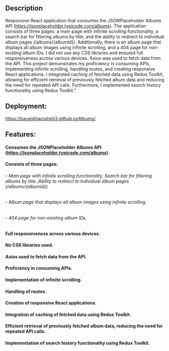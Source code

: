## Description
Responsive React application that consumes the JSONPlaceholder Albums API (https://jsonplaceholder.typicode.com/albums). The application consists of three pages: a main page with infinite scrolling functionality, a search bar for filtering albums by title, and the ability to redirect to individual album pages (/albums/{albumId}). Additionally, there is an album page that displays all album images using infinite scrolling, and a 404 page for non-existing album IDs. I did not use any CSS libraries and ensured full responsiveness across various devices. Axios was used to fetch data from the API. This project demonstrates my proficiency in consuming APIs, implementing infinite scrolling, handling routes, and creating responsive React applications. I integrated caching of fetched data using Redux Toolkit, allowing for efficient retrieval of previously fetched album data and reducing the need for repeated API calls. Furthermore, I implemented search history functionality using Redux Toolkit."



## Deployment:
https://bayankharosheh3.github.io/Albums/


## Features:

#### Consumes the JSONPlaceholder Albums API (https://jsonplaceholder.typicode.com/albums).

#### Consists of three pages: 
###### - Main page with infinite scrolling functionality, Search bar for filtering albums by title ,Ability to redirect to individual album pages (/albums/{albumId}).
###### - Album page that displays all album images using infinite scrolling.

###### - 404 page for non-existing album IDs.

#### Full responsiveness across various devices.

#### No CSS libraries used.

#### Axios used to fetch data from the API.

#### Proficiency in consuming APIs.

#### Implementation of infinite scrolling.

#### Handling of routes.

#### Creation of responsive React applications.

#### Integration of caching of fetched data using Redux Toolkit.

#### Efficient retrieval of previously fetched album data, reducing the need for repeated API calls.

#### Implementation of search history functionality using Redux Toolkit.
